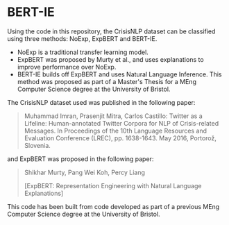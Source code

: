 # BERT-IE
Using the code in this repository, the CrisisNLP dataset can be classified using three methods: NoExp, ExpBERT and BERT-IE.

- NoExp is a traditional transfer learning model. 
- ExpBERT was proposed by Murty et al., and uses explanations to improve performance over NoExp. 
- BERT-IE builds off ExpBERT and uses Natural Language Inference. This method was proposed as part of a Master's Thesis for a MEng Computer Science degree at the University of Bristol.

The CrisisNLP dataset used was published in the following paper:
> Muhammad Imran, Prasenjit Mitra, Carlos Castillo: Twitter as a Lifeline: Human-annotated Twitter Corpora for NLP of Crisis-related Messages. In Proceedings of the 10th Language Resources and Evaluation Conference (LREC), pp. 1638-1643. May 2016, Portorož, Slovenia.

and ExpBERT was proposed in the following paper:
> Shikhar Murty, Pang Wei Koh, Percy Liang
>
> [ExpBERT: Representation Engineering with Natural Language Explanations]

This code has been built from code developed as part of a previous MEng Computer Science degree at the University of Bristol.

